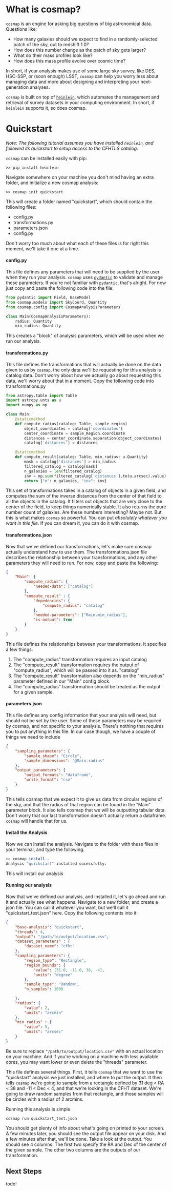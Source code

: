 # What is cosmap?

`cosmap` is an engine for asking big questions of big astronomical data. Questions like:  

- How many galaxies should we expect to find in a randomly-selected patch of the sky, out to redshift 1.0?
- How does this number change as the patch of sky gets larger?
- What do their mass profiles look like?
- How does this mass profile evolve over cosmic time?

In short, if your analysis makes use of some large sky survey, like DES, HSC-SSP, or (soon enough) LSST, `cosmap` can help you worry less about managing data and more about designing and interpreting your next-generation analyses.

`cosmap` is built on top of [`heinlein`](https://github.com/PatrickRWells/heinlein), which automates the management and retrieval of survey datasets in your computing environment. In short, if `heinlein` supports it, so does cosmap.

# Quickstart

*Note: The following tutorial assumes you have installed `heinlein`, and followed its quickstart to setup access to the CFHTLS catalog.*

`cosmap` can be installed easily with pip:

`>> pip install heinlein`

Navigate somewhere on your machine you don't mind having an extra folder, and initialize a new cosmap analysis:

`>> cosmap init quickstart`

This will create a folder named "quickstart", which should contain the following files:

- config.py
- transformations.py
- parameters.json
- config.py

Don't worry too much about what each of these files is for right this moment, we'll take it one at a time.

#### config.py

This file defines any parameters that will need to be supplied by the user when they run your analysis. `cosmap` uses [`pydantic`](https://github.com/pydantic/pydantic) to validate and manage these parameters. If you're not familiar with `pydantic`, that's alright. For now just copy and paste the following code into the file:

```python
from pydantic import Field, BaseModel
from cosmap.models import SkyCoord, Quantity
from cosmap.config import CosmapAnalysisParameters

class Main(CosmapAnalysisParameters):
	radius: Quantity
	min_radius: Quantity
```

This creates a "block" of analysis parameters, which will be used when we run our analysis.

#### transformations.py

This file defines the transformations that will actually be done on the data given to us by `cosmap`, the only data we'll be requesting for this analysis is catalog data. Don't worry about how we actually go about requesting this data, we'll worry about that in a moment. Copy the following code into transformations.py

```python
from astropy.table import Table
import astropy.unts as u
import numpy as np

class Main:
	@staticmethod
	def compute_radius(catalog: Table, sample_region)
		object_coordinates = catalog['coordinates']
		center_coordinate = sample_Region.coordinate
		distances = center_coordinate.separation(object_coordinates)
		catalog['distances'] = distances

	@staticmethod
	def compute_result(catalog: Table, min_radius: u.Quantity)
		mask = catalog['distances'] > min_radius
		filtered_catalog = catalog[mask]	
		n_galaxies = len(filtered_catalog)
		inv = np.sum(filtered_catalog['distances'].to(u.arcsec).value)
		return {"n": n_galaxies, "inv": inv}
```

This set of transformations takes in a catalog of objects in a given field, and computes the sum of the inverse distances from the center of that field to all the objects in the catalog. It filters out objects that are very close to the center of the field, to keep things numerically stable. It also returns the pure number count of galaxies. Are these numbers interesting? Maybe not. But this is what makes `cosmap` so powerful. You can put *absolutely whatever you want in this file.* If you can dream it, you can do it with cosmap.

#### transformations.json
Now that we've defined our transformations, let's make sure cosmap actually understand how to use them. The transformations.json file describes the relationship between your transformations, and any other parameters they will need to run. For now, copy and paste the following:

```json
{
	"Main": {
		"compute_radius": {
			"needed-data": ["catalog"]
		},
		"compute_result" : {
			"depedencies": {
				"compute_radius": "catalog"
			},
			"needed-parameters": ["Main.min_radius"],
			"is-output": true
		}
	}
}
```

This file defines the relationships between your transformations. It specifies a few things.
1. The "compute_radius" transformation requires an input catalog
2. The "compute_result" transformation requires the output of "compute_radius", which will be passed into it as. "catalog"
3. The "compute_result" transformation also depends on the "min_radius" parameter defined in our "Main" config block.
4. The "compute_radius" transformation should be treated as the output for a given sample.

#### parameters.json

This file defines any config information that your analysis will need, but should not be set by the user. Some of these parameters may be required by cosmap, and not specific to your analysis. There's nothing that requires you to put anything in this file. In our case though, we have a couple of things we need to include

```json
{
    "sampling_parameters": {
        "sample_shape": "Circle",
        "sample_dimensions": "@Main.radius"
    },
    "output_parameters": {
        "output_formats": "dataframe",
        "write_format": "csv"
    }
}
```

This tells cosmap that we expect it to give us data from circular regions of the sky, and that the radius of that region can be found in the "Main" parameter block. It also tells cosmap that we will be outputting tabular data. Don't worry that our last transformation doesn't actually return a dataframe. `cosmap` will handle that for us.

#### Install the Analysis
Now we can install the analysis. Navigate to the folder with these files in your terminal, and type the following.

```bash
>> cosmap install .
Analysis "quickstart" installed sucessfully.
```
This will install our analysis

#### Running our analysis

Now that we've defined our analysis, and installed it, let's go ahead and run it and actually see what happens. Navigate to a new folder, and create a json file. You can call it whatever you want, but we'll call it "quickstart_test.json" here. Copy the following contents into it:


```json
{
    "base-analysis": "quickstart",
    "threads": 4,
    "output": "/path/to/output/location.csv",
    "dataset_parameters" : {
        "dataset_name": "cfht"
    },
	"sampling_parameters": {
		"region_type": "Rectangle",
		"region_bounds": {
			"value": [31.0, -11.0, 38, -4],
			"units": "degree"
		},
		"sample_type": "Random",
		"n_samples": 1000

	},
	"radius": {
		"value": 2,
		"units": "arcmin"
	},
	"min_radius" : {
		"value": 5,
		"units": "arcsec"
	}
}
```

Be sure to replace `"/path/to/output/location.csv"` with an actual location on your machine. And if you're working on a machine with less available cores, you may want lower or even delete the "threads" parameter. 

This file defines several things. First, it tells `cosmap` that we want to use the "quickstart" analysis we just installed, and where to put the output. It then tells `cosmap` we're going to sample from a rectangle defined by 31 deg < RA < 38 and -11 < Dec < 4, and that we're looking in the CFHT dataset. We're going to draw random samples from that rectangle, and those samples will be circles with a radius of 2 arcmins.

Running this analysis is simple

`cosmap run quickstart_test.json`

You should get plenty of info about what's going on printed to your screen. A few minutes later, you should see the output file appear on your disk. And a few minutes after that, we'll be done. Take a look at the output. You should see 4 columns. The first two specify the RA and Dec of the center of the given sample. The other two columns are the outputs of our transformation.

## Next Steps
todo!

